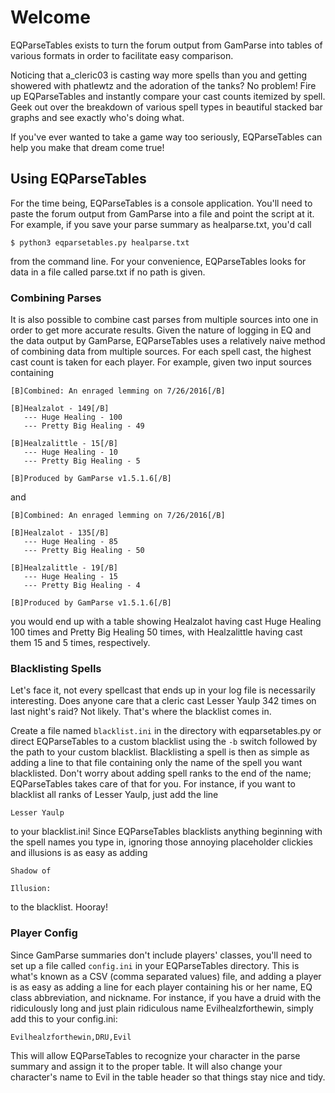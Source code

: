 # Welcome
EQParseTables exists to turn the forum output from GamParse into tables of various formats in order to facilitate easy comparison.

Noticing that a_cleric03 is casting way more spells than you and getting showered with phatlewtz and the adoration of the tanks? No problem! Fire up EQParseTables and instantly compare your cast counts itemized by spell. Geek out over the breakdown of various spell types in beautiful stacked bar graphs and see exactly who's doing what.

If you've ever wanted to take a game way too seriously, EQParseTables can help you make that dream come true!

## Using EQParseTables
For the time being, EQParseTables is a console application. You'll need to paste the forum output from GamParse into a file and point the script at it. For example, if you save your parse summary as healparse.txt, you'd call 

`$ python3 eqparsetables.py healparse.txt`

from the command line. For your convenience, EQParseTables looks for data in a file called parse.txt if no path is given.

### Combining Parses

It is also possible to combine cast parses from multiple sources into one in order to get more accurate results. Given the nature of logging in EQ and the data output by GamParse, EQParseTables uses a relatively naive method of combining data from multiple sources. For each spell cast, the highest cast count is taken for each player. For example, given two input sources containing

```
[B]Combined: An enraged lemming on 7/26/2016[/B]
 
[B]Healzalot - 149[/B]
   --- Huge Healing - 100
   --- Pretty Big Healing - 49
 
[B]Healzalittle - 15[/B]
   --- Huge Healing - 10
   --- Pretty Big Healing - 5
 
[B]Produced by GamParse v1.5.1.6[/B]
```

and

```
[B]Combined: An enraged lemming on 7/26/2016[/B]
 
[B]Healzalot - 135[/B]
   --- Huge Healing - 85
   --- Pretty Big Healing - 50
 
[B]Healzalittle - 19[/B]
   --- Huge Healing - 15
   --- Pretty Big Healing - 4
 
[B]Produced by GamParse v1.5.1.6[/B]
```

you would end up with a table showing Healzalot having cast Huge Healing 100 times and Pretty Big Healing 50 times, with Healzalittle having cast them 15 and 5 times, respectively.

### Blacklisting Spells
Let's face it, not every spellcast that ends up in your log file is necessarily interesting. Does anyone care that a cleric cast Lesser Yaulp 342 times on last night's raid? Not likely. That's where the blacklist comes in.

Create a file named `blacklist.ini` in the directory with eqparsetables.py or direct EQParseTables to a custom blacklist using the `-b` switch followed by the path to your custom blacklist. Blacklisting a spell is then as simple as adding a line to that file containing only the name of the spell you want blacklisted. Don't worry about adding spell ranks to the end of the name; EQParseTables takes care of that for you. For instance, if you want to blacklist all ranks of Lesser Yaulp, just add the line

`Lesser Yaulp`

to your blacklist.ini! Since EQParseTables blacklists anything beginning with the spell names you type in, ignoring those annoying placeholder clickies and illusions is as easy as adding

`Shadow of`

`Illusion:`

to the blacklist. Hooray!

### Player Config
Since GamParse summaries don't include players' classes, you'll need to set up a file called `config.ini` in your EQParseTables directory. This is what's known as a CSV (comma separated values) file, and adding a player is as easy as adding a line for each player containing his or her name, EQ class abbreviation, and nickname. For instance, if you have a druid with the ridiculously long and just plain ridiculous name Evilhealzforthewin, simply add this to your config.ini:

`Evilhealzforthewin,DRU,Evil`

This will allow EQParseTables to recognize your character in the parse summary and assign it to the proper table. It will also change your character's name to Evil in the table header so that things stay nice and tidy.
